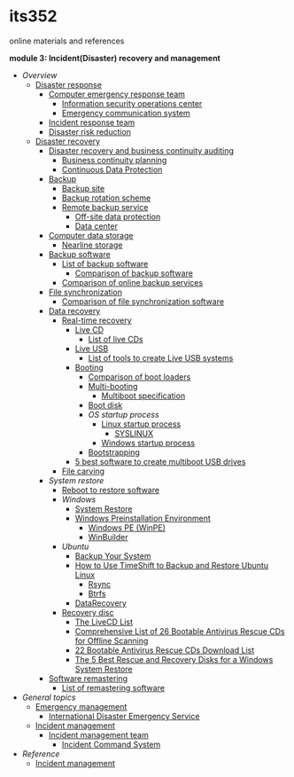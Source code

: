 # its352
online materials and references

__module 3: Incident(Disaster) recovery and management__

* _Overview_
  * [Disaster response](https://en.wikipedia.org/wiki/Disaster_response)
    * [Computer emergency response team](https://en.wikipedia.org/wiki/Computer_emergency_response_team)
      * [Information security operations center](https://en.wikipedia.org/wiki/Information_security_operations_center)
      * [Emergency communication system](https://en.wikipedia.org/wiki/Emergency_communication_system)
    * [Incident response team](https://en.wikipedia.org/wiki/Incident_response_team)
    * [Disaster risk reduction](https://en.wikipedia.org/wiki/Disaster_risk_reduction)
  * [Disaster recovery](https://en.wikipedia.org/wiki/Disaster_recovery)
    * [Disaster recovery and business continuity auditing](https://en.wikipedia.org/wiki/Disaster_recovery_and_business_continuity_auditing)
      * [Business continuity planning](https://en.wikipedia.org/wiki/Business_continuity_planning)
      * [Continuous Data Protection](https://en.wikipedia.org/wiki/Continuous_Data_Protection)
    * [Backup](https://en.wikipedia.org/wiki/Backup)
      * [Backup site](https://en.wikipedia.org/wiki/Backup_site)
      * [Backup rotation scheme](https://en.wikipedia.org/wiki/Backup_rotation_scheme)
      * [Remote backup service](https://en.wikipedia.org/wiki/Remote_backup_service)
        * [Off-site data protection](https://en.wikipedia.org/wiki/Off-site_data_protection)
        * [Data center](https://en.wikipedia.org/wiki/Data_center)
    * [Computer data storage](https://en.wikipedia.org/wiki/Computer_data_storage)
      * [Nearline storage](https://en.wikipedia.org/wiki/Nearline_storage)
    * [Backup software](https://en.wikipedia.org/wiki/Backup_software)
      * [List of backup software](https://en.wikipedia.org/wiki/List_of_backup_software)
        * [Comparison of backup software](https://en.wikipedia.org/wiki/Comparison_of_backup_software)
      * [Comparison of online backup services](https://en.wikipedia.org/wiki/Comparison_of_online_backup_services)
    * [File synchronization](https://en.wikipedia.org/wiki/File_synchronization)
      * [Comparison of file synchronization software](https://en.wikipedia.org/wiki/Comparison_of_file_synchronization_software)  
    * [Data recovery](https://en.wikipedia.org/wiki/Data_recovery)
      * [Real-time recovery](https://en.wikipedia.org/wiki/Real-time_recovery)
        * [Live CD](https://en.wikipedia.org/wiki/Live_CD)
          * [List of live CDs](https://en.wikipedia.org/wiki/List_of_live_CDs)
        * [Live USB](https://en.wikipedia.org/wiki/Live_USB)
          * [List of tools to create Live USB systems](https://en.wikipedia.org/wiki/List_of_tools_to_create_Live_USB_systems)
        * [Booting](https://en.wikipedia.org/wiki/Booting)
          * [Comparison of boot loaders](https://en.wikipedia.org/wiki/Comparison_of_boot_loaders)
          * [Multi-booting](https://en.wikipedia.org/wiki/Multi-booting)
            * [Multiboot specification](https://en.wikipedia.org/wiki/Multiboot_specification)
          * [Boot disk](https://en.wikipedia.org/wiki/Boot_disk)
          * _OS startup process_
            * [Linux startup process](https://en.wikipedia.org/wiki/Linux_startup_process)
              * [SYSLINUX](https://en.wikipedia.org/wiki/SYSLINUX)
            * [Windows startup process](https://en.wikipedia.org/wiki/Windows_startup_process)
          * [Bootstrapping](https://en.wikipedia.org/wiki/Bootstrapping)
        * [5 best software to create multiboot USB drives](https://windowsreport.com/multiboot-usb-drive-software/)
      * [File carving](https://en.wikipedia.org/wiki/File_carving)
    * _System restore_
      * [Reboot to restore software](https://en.wikipedia.org/wiki/Reboot_to_restore_software)
      * _Windows_
        * [System Restore](https://en.wikipedia.org/wiki/System_Restore)
        * [Windows Preinstallation Environment](https://en.wikipedia.org/wiki/Windows_Preinstallation_Environment)
          * [Windows PE (WinPE)](https://docs.microsoft.com/en-us/windows-hardware/manufacture/desktop/winpe-intro)
          * [WinBuilder](https://en.wikipedia.org/wiki/WinBuilder)
      * _Ubuntu_
        * [Backup Your System](https://help.ubuntu.com/community/BackupYourSystem)
        * [How to Use TimeShift to Backup and Restore Ubuntu Linux](https://www.linuxtechi.com/timeshift-backup-restore-ubuntu-linux/)
          * [Rsync](https://en.wikipedia.org/wiki/Rsync)
          * [Btrfs](https://en.wikipedia.org/wiki/Btrfs)
        * [DataRecovery](https://help.ubuntu.com/community/DataRecovery)
      * [Recovery disc](https://en.wikipedia.org/wiki/Recovery_disc)
        * [The LiveCD List](https://livecdlist.com/purpose/rescue/)
        * [Comprehensive List of 26 Bootable Antivirus Rescue CDs for Offline Scanning](https://www.raymond.cc/blog/13-antivirus-rescue-cds-software-compared-in-search-for-the-best-rescue-disk/)
        * [22 Bootable Antivirus Rescue CDs Download List](https://www.itechtics.com/rescue-disc-virus-scan/)
        * [The 5 Best Rescue and Recovery Disks for a Windows System Restore](https://www.makeuseof.com/tag/5-best-rescue-disks-windows-system-restore/)
    * [Software remastering](https://en.wikipedia.org/wiki/Software_remastering)
      * [List of remastering software](https://en.wikipedia.org/wiki/List_of_remastering_software)
* _General topics_
  * [Emergency management](https://en.wikipedia.org/wiki/Emergency_management)
    * [International Disaster Emergency Service](https://en.wikipedia.org/wiki/International_Disaster_Emergency_Service)
  * [Incident management](https://en.wikipedia.org/wiki/Incident_management)
    * [Incident management team](https://en.wikipedia.org/wiki/Incident_management_team)
      * [Incident Command System](https://en.wikipedia.org/wiki/Incident_Command_System)
* _Reference_
  * [Incident management](https://www.atlassian.com/incident-management)